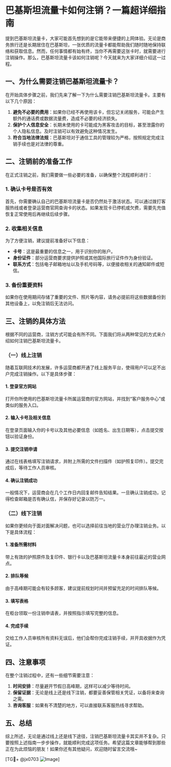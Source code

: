 # 巴基斯坦流量卡如何注销？一篇超详细指南

提到巴基斯坦流量卡，大家可能首先想到的是它能带来便捷的上网体验。无论是商务旅行还是长期居住在巴基斯坦，一张优质的流量卡都能帮助我们随时随地保持联络和获取信息。然而，任何事情都有始有终，当你不再需要这张卡时，就需要进行注销操作。那么，巴基斯坦流量卡该如何注销呢？今天就来为大家详细介绍这一过程。

## 一、为什么需要注销巴基斯坦流量卡？

在开始具体步骤之前，我们先来了解一下为什么需要注销巴基斯坦流量卡。主要有以下几个原因：

1. **避免不必要的费用**：如果你已经不再使用该卡，但忘记关闭服务，可能会产生额外的通话费或数据流量费，造成不必要的经济损失。
2. **保护个人信息安全**：长期未使用的卡可能成为黑客攻击的目标，甚至泄露你的个人隐私信息。及时注销可以有效避免这种情况发生。
3. **符合当地法律法规**：巴基斯坦对于通信工具的管理较为严格，按照规定完成注销手续也是对法律的尊重。

## 二、注销前的准备工作

在正式注销之前，我们需要做一些必要的准备，以确保整个流程顺利进行：

### 1. 确认卡号是否有效
首先，你需要确认自己的巴基斯坦流量卡是否仍然处于激活状态。可以通过拨打客服热线或者登录运营商官网查询卡的状态。如果发现卡已停机或欠费，需要先充值恢复正常使用后再继续后续步骤。

### 2. 收集相关信息
为了方便注销，建议提前准备好以下信息：
- **卡号**：这是最重要的信息之一，用于识别你的账户。
- **身份证件**：部分运营商要求提供护照或其他国际旅行证件作为身份验证。
- **联系方式**：包括电子邮箱地址以及手机号码等，以便接收相关的通知邮件或短信。

### 3. 备份重要资料
如果你在使用期间存储了重要的文件、照片等内容，请务必提前将这些数据备份到其他设备上，以免注销后无法访问。

## 三、注销的具体方法

根据不同的运营商，注销方式可能会有所不同。下面我们将从两种常见的方式来介绍如何注销巴基斯坦流量卡。

### （一）线上注销

随着互联网技术的发展，许多运营商都开通了线上服务平台，使得用户可以足不出户完成注销操作。以下是具体步骤：

#### 1. 登录官方网站
打开你所使用的巴基斯坦流量卡所属运营商的官方网站，并找到“客户服务中心”或类似的服务入口。

#### 2. 输入卡号及相关信息
在登录页面输入你的卡号以及其他必要信息（如姓名、出生日期等），点击提交按钮以验证身份。

#### 3. 提交注销申请
通过在线表格填写注销请求，并附上所需的文件扫描件（如护照复印件）。提交完成后，等待工作人员审核。

#### 4. 确认注销成功
一般情况下，运营商会在几个工作日内回复邮件告知结果。一旦确认注销成功，记得检查邮箱是否有确认信，并保存好记录以防万一。

### （二）线下注销

如果你更倾向于面对面解决问题，也可以选择前往当地的营业厅办理注销业务。以下是具体流程：

#### 1. 准备所需材料
带上有效的护照原件及复印件、银行卡以及巴基斯坦流量卡本身前往最近的营业网点。

#### 2. 排队等候
由于高峰期可能会有较多顾客，建议提前规划时间并预留充足的时间排队等候。

#### 3. 填写表格
在柜台领取一份注销申请表，并按照指示填写完整的信息。

#### 4. 完成手续
交给工作人员审核所有资料无误后，他们会帮你完成注销手续，并开具收据作为凭证。

## 四、注意事项

在整个注销过程中，还有一些细节需要注意：

1. **时间安排**：尽量避开节假日高峰期，这样可以减少等待时间。
2. **保留证据**：无论是线上还是线下注销，都要妥善保管相关凭证，以备将来查询之需。
3. **咨询客服**：如果有不清楚的地方，可以直接联系客服热线寻求帮助。

## 五、总结

综上所述，无论是通过线上还是线下途径，注销巴基斯坦流量卡其实并不复杂。只要按照上述指南一步步操作，就能顺利完成这项任务。希望这篇文章能够帮到那些正在为此烦恼的朋友！如果你还有其他疑问，欢迎随时留言交流哦~

[TG💪+ @jx0703 ![Image](https://github.com/user-attachments/assets/dbca1d08-cadb-493c-b0ec-ad6f7a83f270)]